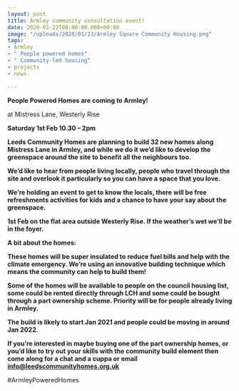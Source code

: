 ```yaml
---
layout: post
title: Armley community consultation event!
date: 2020-01-22T00:00:00.000+00:00
image: "/uploads/2020/01/22/Armley Square Community Housing.png"
tags:
- Armley
- " People powered homes"
- " Community-led housing"
- projects
- news

---
```

**People Powered Homes are coming to Armley!**

at Mistress Lane, Westerly Rise

**Saturday 1st Feb 10.30 – 2pm**

**Leeds Community Homes are planning to build 32 new homes along Mistress Lane in Armley, and while we do it we’d like to develop the greenspace around the site to benefit all the neighbours too.**

**We’d like to hear from people living locally, people who travel through the site and overlook it particularly so you can have a space that you love.**

**We’re holding an event to get to know the locals, there will be free refreshments activities for kids and a chance to have your say about the greenspace.**

**1st Feb on the flat area outside Westerly Rise. If the weather’s wet we’ll be in the foyer.** 

**A bit about the homes:**

**These homes will be super insulated to reduce fuel bills and help with the climate emergency. We’re using an innovative building technique which means the community can help to build them!**

**Some of the homes will be available to people on the council housing list, some could be rented directly through LCH and some could be bought through a part ownership scheme. Priority will be for people already living in Armley.**

**The build is likely to start Jan 2021 and people could be moving in around Jan 2022.**

**If you’re interested in maybe buying one of the part ownership homes, or you’d like to try out your skills with the community build element then come along for a chat and a cuppa or email info@leedscommunityhomes.org.uk**

\#ArmleyPoweredHomes